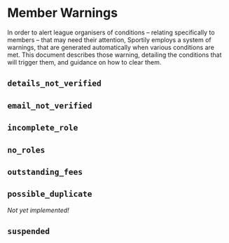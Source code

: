 # Member Warnings

In order to alert league organisers of conditions – relating specifically to members – that may need their attention, Sportily employs a system of warnings, that are generated automatically when various conditions are met. This document describes those warning, detailing the conditions that will trigger them, and guidance on how to clear them.

## `details_not_verified`

## `email_not_verified`

## `incomplete_role`

## `no_roles`

## `outstanding_fees`

## `possible_duplicate`

_Not yet implemented!_

## `suspended`
